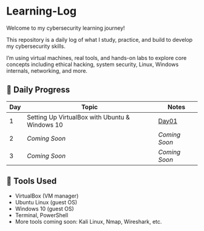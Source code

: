 # Learning-Log
Welcome to my cybersecurity learning journey!  

This repository is a daily log of what I study, practice, and build to develop my cybersecurity skills.

I’m using virtual machines, real tools, and hands-on labs to explore core concepts including ethical hacking, system security, Linux, Windows internals, networking, and more.

## 📅 Daily Progress

| Day | Topic | Notes |
|-----|-------|-------|
| 1 | Setting Up VirtualBox with Ubuntu & Windows 10 | [Day01](Day01/Notes.md) |
| 2 | _Coming Soon_ | _Coming Soon_ |
| 3 | _Coming Soon_ | _Coming Soon_ |

## 🔧 Tools Used
- VirtualBox (VM manager)
- Ubuntu Linux (guest OS)
- Windows 10 (guest OS)
- Terminal, PowerShell
- More tools coming soon: Kali Linux, Nmap, Wireshark, etc.
